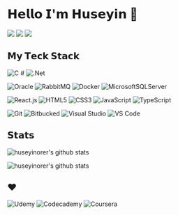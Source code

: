 # 𝗛𝗲𝗹𝗹𝗼 𝗜'𝗺 𝗛𝘂𝘀𝗲𝘆𝗶𝗻 :wave:

[![](https://img.shields.io/badge/-@orerhuseyn-%231DA1F2?style=flat-square&logo=twitter&logoColor=ffffff)](https://twitter.com/orerhuseyn)
[![](https://img.shields.io/badge/-@huseyinorer-%23181717?style=flat-square&logo=github)](https://github.com/huseyinorer)
[![](https://img.shields.io/badge/linkedin-%230077B5.svg?style=flat-square&logo=linkedin&logoColor=white)](https://www.linkedin.com/in/huseyinorer/)

## 𝗠𝘆 𝗧𝗲𝗰𝗸 𝗦𝘁𝗮𝗰𝗸

![C #](https://img.shields.io/badge/c%23-%23239120.svg?style=for-the-badge&logo=c-sharp&logoColor=white)
![.Net](https://img.shields.io/badge/.NET-5C2D91?style=for-the-badge&logo=.net&logoColor=white)


![Oracle](https://img.shields.io/badge/Oracle-F80000?style=flat-square&logo=Oracle&logoColor=white)
![RabbitMQ](https://img.shields.io/badge/Rabbitmq-FF6600?style=flat-square&logo=rabbitmq&logoColor=white)
![Docker](https://img.shields.io/badge/docker-%230db7ed.svg?style=flat-square&logo=docker&logoColor=white)
![MicrosoftSQLServer](https://img.shields.io/badge/Microsoft%20SQL%20Server-CC2927?style=flat-square&logo=microsoft%20sql%20server&logoColor=white)


![React.js](https://img.shields.io/badge/-React.js-%23282C34?style=flat-square&logo=react)
![HTML5](https://img.shields.io/badge/-HTML5-%23E44D27?style=flat-square&logo=html5&logoColor=ffffff)
![CSS3](https://img.shields.io/badge/-CSS3-%231572B6?style=flat-square&logo=css3)
![JavaScript](https://img.shields.io/badge/-JavaScript-%23F7DF1C?style=flat-square&logo=javascript&logoColor=000000&labelColor=%23F7DF1C&color=%23FFCE5A)
![TypeScript](https://img.shields.io/badge/-TypeScript-007ACC?style=flat-square&logo=typescript&logoColor=white)


![Git](https://img.shields.io/badge/-Git-%23F05032?style=flat-square&logo=git&logoColor=%23ffffff) 
![Bitbucked](https://img.shields.io/badge/Bitbucket-0747a6?style=flat-square&logo=bitbucket&logoColor=white)
![Visual Studio](https://img.shields.io/badge/Visual_Studio-5C2D91?style=flat-square&logo=visual%20studio&logoColor=white)
![VS Code](https://img.shields.io/badge/-VSCode-%23007ACC?style=flat-square&logo=visual-studio-code)


## 𝗦𝘁𝗮𝘁𝘀

![huseyinorer's github stats](https://github-readme-stats.vercel.app/api?username=huseyinorer&show_icons=true&theme=dracula)


![huseyinorer's github stats](https://github-readme-stats.vercel.app/api/top-langs/?username=huseyinorer&theme=blue-green)


## ❤️
![Udemy](https://img.shields.io/badge/Udemy-EC5252?style=for-the-badge&logo=Udemy&logoColor=white)
![Codecademy](https://img.shields.io/badge/Codecademy-FFF0E5?style=for-the-badge&logo=codecademy&logoColor=303347)
![Coursera](https://img.shields.io/badge/Coursera-0056D2?style=for-the-badge&logo=Coursera&logoColor=white)
